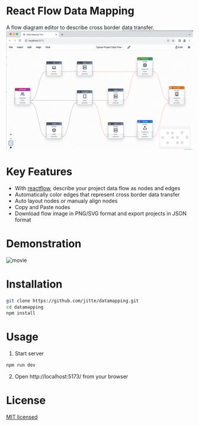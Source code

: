 # React Flow Data Mapping

A flow diagram editor to describe cross border data transfer.
![screenshot](https://github.com/jitte/datamapping/blob/973c00f4d6674cca30d177693e4790c5fe0b5524/public/screenshot.png)

# Key Features

- With [reactflow](https://github.com/wbkd/react-flow/), describe your project data flow as nodes and edges
- Automatically color edges that represent cross border data transfer
- Auto layout nodes or manualy align nodes
- Copy and Paste nodes
- Download flow image in PNG/SVG format and export projects in JSON format

# Demonstration

![movie](https://github.com/jitte/datamapping/blob/973c00f4d6674cca30d177693e4790c5fe0b5524/public/demo.gif)

# Installation

```bash
git clone https://github.com/jitte/datamapping.git
cd datamapping
npm install
```

# Usage

1. Start server
```bash
npm run dev
```
2. Open http://localhost:5173/ from your browser
   
# License

[MIT licensed](https://github.com/jitte/datamapping/blob/main/LICENSE)
